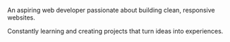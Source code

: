 An aspiring web developer passionate about building clean, responsive websites.

Constantly learning and creating projects that turn ideas into experiences.

